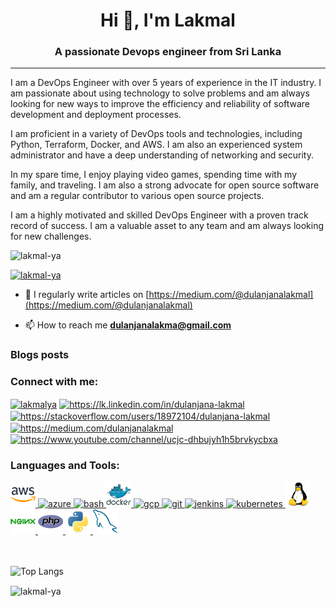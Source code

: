 <h1 align="center">Hi 👋, I'm Lakmal</h1>
<h3 align="center">A passionate Devops engineer from Sri Lanka</h3>
<hr>

I am a DevOps Engineer with over 5 years of experience in the IT industry. I am passionate about using technology to solve problems and am always looking for new ways to improve the efficiency and reliability of software development and deployment processes.

I am proficient in a variety of DevOps tools and technologies, including Python, Terraform, Docker, and AWS. I am also an experienced system administrator and have a deep understanding of networking and security.

In my spare time, I enjoy playing video games, spending time with my family, and traveling. I am also a strong advocate for open source software and am a regular contributor to various open source projects.

I am a highly motivated and skilled DevOps Engineer with a proven track record of success. I am a valuable asset to any team and am always looking for new challenges.
    
<p align="left"> <img src="https://komarev.com/ghpvc/?username=lakmal-ya&label=Profile%20views&color=0e75b6&style=flat" alt="lakmal-ya" /> </p>

<p align="left"> <a href="https://github.com/ryo-ma/github-profile-trophy"><img src="https://github-profile-trophy.vercel.app/?username=lakmal-ya" alt="lakmal-ya" /></a> </p>

- 📝 I regularly write articles on [https://medium.com/@dulanjanalakmal](https://medium.com/@dulanjanalakmal)

- 📫 How to reach me **dulanjanalakma@gmail.com**
    
### Blogs posts
<!-- BLOG-POST-LIST:START -->
<!-- BLOG-POST-LIST:END -->

<h3 align="left">Connect with me:</h3>
<p align="left">
<a href="https://dev.to/lakmalya" target="blank"><img align="center" src="https://raw.githubusercontent.com/rahuldkjain/github-profile-readme-generator/master/src/images/icons/Social/devto.svg" alt="lakmalya" height="30" width="40" /></a>
<a href="https://linkedin.com/in/https://lk.linkedin.com/in/dulanjana-lakmal" target="blank"><img align="center" src="https://raw.githubusercontent.com/rahuldkjain/github-profile-readme-generator/master/src/images/icons/Social/linked-in-alt.svg" alt="https://lk.linkedin.com/in/dulanjana-lakmal" height="30" width="40" /></a>
<a href="https://stackoverflow.com/users/https://stackoverflow.com/users/18972104/dulanjana-lakmal" target="blank"><img align="center" src="https://raw.githubusercontent.com/rahuldkjain/github-profile-readme-generator/master/src/images/icons/Social/stack-overflow.svg" alt="https://stackoverflow.com/users/18972104/dulanjana-lakmal" height="30" width="40" /></a>
<a href="https://medium.com/dulanjanalakmal" target="blank"><img align="center" src="https://raw.githubusercontent.com/rahuldkjain/github-profile-readme-generator/master/src/images/icons/Social/medium.svg" alt="https://medium.com/dulanjanalakmal" height="30" width="40" /></a>
<a href="https://www.youtube.com/channel/ucjc-dhbujyh1h5brvkycbxa" target="blank"><img align="center" src="https://raw.githubusercontent.com/rahuldkjain/github-profile-readme-generator/master/src/images/icons/Social/youtube.svg" alt="https://www.youtube.com/channel/ucjc-dhbujyh1h5brvkycbxa" height="30" width="40" /></a>
    
<h3 align="left">Languages and Tools:</h3>
<p align="left"> <a href="https://aws.amazon.com" target="_blank" rel="noreferrer"> <img src="https://raw.githubusercontent.com/devicons/devicon/master/icons/amazonwebservices/amazonwebservices-original-wordmark.svg" alt="aws" width="40" height="40"/> </a> <a href="https://azure.microsoft.com/en-in/" target="_blank" rel="noreferrer"> <img src="https://www.vectorlogo.zone/logos/microsoft_azure/microsoft_azure-icon.svg" alt="azure" width="40" height="40"/> </a> <a href="https://www.gnu.org/software/bash/" target="_blank" rel="noreferrer"> <img src="https://www.vectorlogo.zone/logos/gnu_bash/gnu_bash-icon.svg" alt="bash" width="40" height="40"/> </a> <a href="https://www.docker.com/" target="_blank" rel="noreferrer"> <img src="https://raw.githubusercontent.com/devicons/devicon/master/icons/docker/docker-original-wordmark.svg" alt="docker" width="40" height="40"/> </a> <a href="https://cloud.google.com" target="_blank" rel="noreferrer"> <img src="https://www.vectorlogo.zone/logos/google_cloud/google_cloud-icon.svg" alt="gcp" width="40" height="40"/> </a> <a href="https://git-scm.com/" target="_blank" rel="noreferrer"> <img src="https://www.vectorlogo.zone/logos/git-scm/git-scm-icon.svg" alt="git" width="40" height="40"/> </a> <a href="https://www.jenkins.io" target="_blank" rel="noreferrer"> <img src="https://www.vectorlogo.zone/logos/jenkins/jenkins-icon.svg" alt="jenkins" width="40" height="40"/> </a> <a href="https://kubernetes.io" target="_blank" rel="noreferrer"> <img src="https://www.vectorlogo.zone/logos/kubernetes/kubernetes-icon.svg" alt="kubernetes" width="40" height="40"/> </a> <a href="https://www.linux.org/" target="_blank" rel="noreferrer"> <img src="https://raw.githubusercontent.com/devicons/devicon/master/icons/linux/linux-original.svg" alt="linux" width="40" height="40"/> </a> <a href="https://www.nginx.com" target="_blank" rel="noreferrer"> <img src="https://raw.githubusercontent.com/devicons/devicon/master/icons/nginx/nginx-original.svg" alt="nginx" width="40" height="40"/> </a> <a href="https://www.php.net" target="_blank" rel="noreferrer"> <img src="https://raw.githubusercontent.com/devicons/devicon/master/icons/php/php-original.svg" alt="php" width="40" height="40"/> </a> <a href="https://www.python.org" target="_blank" rel="noreferrer"> <img src="https://raw.githubusercontent.com/devicons/devicon/master/icons/python/python-original.svg" alt="python" width="40" height="40"/> </a> 
<a href="https://www.mysql.com/" target="_blank" rel="noreferrer"> <img src="https://raw.githubusercontent.com/devicons/devicon/master/icons/mysql/mysql-original.svg" alt="python" width="40" height="40"/> </a>     
</p>

<br><br>
![Top Langs](https://github-readme-stats.vercel.app/api/top-langs/?username=lakmal-ya&layout=compact&langs_count=8&theme=dark)
 <br>
<p><img align="center" src="https://github-readme-streak-stats.herokuapp.com/?user=lakmal-ya&" alt="lakmal-ya" /></p>
